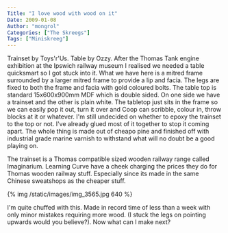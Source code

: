 ```yaml
---
Title: "I love wood with wood on it"
Date: 2009-01-08
Author: "mongrol"
Categories: ["The Skreegs"]
Tags: ["Miniskreeg"]
---
```


Trainset by Toys'r'Us. Table by Ozzy. After the Thomas Tank engine
exhibition at the Ipswich railway museum I realised we needed a table
quicksmart so I got stuck into it. What we have here is a mitred frame
surrounded by a larger mitred frame to provide a lip and facia. The legs
are fixed to both the frame and facia with gold coloured bolts. The
table top is standard 15x600x900mm MDF which is double sided. On one
side we have a trainset and the other is plain white. The tabletop just
sits in the frame so we can easily pop it out, turn it over and Coop can
scribble, colour in, throw blocks at it or whatever. I'm still undecided
on whether to epoxy the trainset to the top or not. I've already glued
most of it together to stop it coming apart. The whole thing is made out
of cheapo pine and finished off with industrial grade marine varnish to
withstand what will no doubt be a good playing on.

The trainset is a Thomas compatible sized wooden railway range called
Imaginarium. Learning Curve have a cheek charging the prices they do for
Thomas wooden railway stuff. Especially since its made in the same
Chinese sweatshops as the cheaper stuff.

{% img /static/images/img_3565.jpg 640 %}

I'm quite chuffed with this. Made in record time of less than a week
with only minor mistakes requiring more wood. (I stuck the legs on
pointing upwards would you believe?). Now what can I make next?
